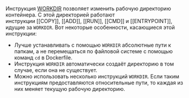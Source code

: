 Инструкция [WORKDIR](https://docs.docker.com/v17.09/engine/reference/builder/#workdir) позволяет изменить рабочую директорию контейнера. С этой директорией работают инструкции [[COPY]], [[ADD]], [[RUN]], [[CMD]] и [[ENTRYPOINT]], идущие за `WORKDIR`. Вот некоторые особенности, касающиеся этой инструкции:
- Лучше устанавливать с помощью `WORKDIR` абсолютные пути к папкам, а не перемещаться по файловой системе с помощью команд `cd` в Dockerfile.
- Инструкция `WORKDIR` автоматически создаёт директорию в том случае, если она не существует.
- Можно использовать несколько инструкций `WORKDIR`. Если таким инструкциям предоставляются относительные пути, то каждая из них меняет текущую рабочую директорию.